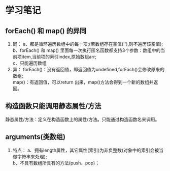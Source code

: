 # 学习笔记

## forEach() 和 map() 的异同
1. 同：
a、都是循环遍历数组中的每一项;(若数组存在空值(''),则不遍历该空值);<br>
b、forEach() 和 map() 里面每一次执行匿名函数都支持3个参数：数组中的当前项item,当前项的索引index,原始数组arr;<br>
c、只能遍历数组
2. 异：
forEach()：没有返回值，即返回值为undefined,forEach()会修改原来的数组;<br>
map()：有返回值，可以return 出来，map()方法会得到一个新的数组并返回。


## 构造函数只能调用静态属性/方法
静态属性/方法：定义在构造函数上的属性/方法。只能通过构造函数名来调用。

## arguments(类数组)
1. 特点：
a、拥有length属性，其它属性(索引)为非负整数(对象中的索引会被当做字符串来处理);<br>
b、不具有数组所具有的方法(push、pop)；<br>


